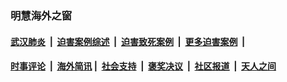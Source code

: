 
### 明慧海外之窗

####  [武汉肺炎](indexes/365.md?t=05161501) &nbsp;|&nbsp;  [迫害案例综述](indexes/328.md?t=05161501) &nbsp;|&nbsp; [迫害致死案例](indexes/277.md?t=05161501)  &nbsp;|&nbsp; [更多迫害案例](indexes/81.md?t=05161501)  &nbsp;|&nbsp; 
####  [时事评论](indexes/19.md?t=05161501) &nbsp;|&nbsp; [海外简讯](indexes/245.md?t=05161501)&nbsp;|&nbsp;  [社会支持](indexes/140.md?t=05161501) &nbsp;|&nbsp; [褒奖决议](indexes/282.md?t=05161501) &nbsp;|&nbsp; [社区报道](indexes/91.md?t=05161501)  &nbsp;|&nbsp; [天人之间](indexes/78.md?t=05161501) 

